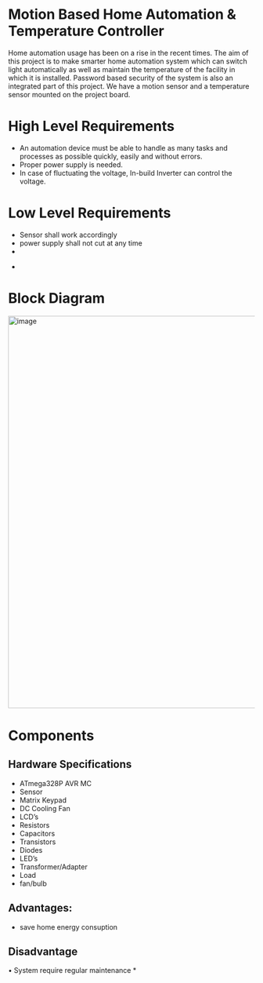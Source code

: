 # Motion Based Home Automation & Temperature Controller

Home automation usage has been on a rise in the recent times. The aim of this project is to make smarter home automation system which can switch light automatically as well as maintain the temperature of the facility in which it is installed. Password based security of the system is also an integrated part of this project. We have a motion sensor and a temperature sensor mounted on the project board.

# High Level Requirements
- An automation device must be able to handle as many tasks and processes as possible quickly, easily and without errors.
- Proper power supply is needed.
- In case of fluctuating the voltage, In-build Inverter can control the voltage.

# Low Level Requirements
* Sensor shall work accordingly
* power supply shall not cut at any time
* 
- 
# Block Diagram
<img width="800" alt="image" src="https://user-images.githubusercontent.com/98915922/155799005-5a974bc3-02fd-4e83-ad38-b1642e17c306.png">

## 
# Components
## Hardware Specifications
* ATmega328P AVR MC
*	Sensor 
*	Matrix Keypad 
*	DC Cooling Fan
*	LCD’s  
*	Resistors 
*	Capacitors
*	Transistors  
*	Diodes
*	LED’s 
*	Transformer/Adapter
*	Load
*	fan/bulb 

## Advantages:
 * save home energy consuption
## Disadvantage 
  
  •	System require regular maintenance 
  * 
